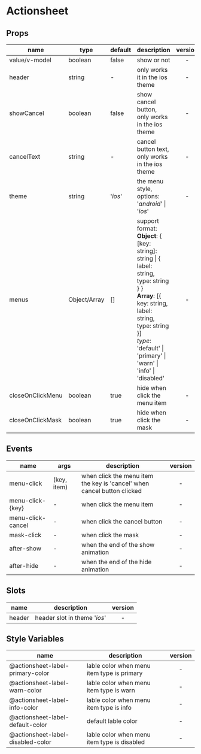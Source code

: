 # Actionsheet

## Props

| name             | type         | default | description                                                                                                                                                                                                                        | version |
| ---------------- | ------------ | ------- | ---------------------------------------------------------------------------------------------------------------------------------------------------------------------------------------------------------------------------------- | :-----: |
| value/v-model    | boolean      | false   | show or not                                                                                                                                                                                                                        |    -    |
| header           | string       | -       | only works it in the ios theme                                                                                                                                                                                                     |    -    |
| showCancel       | boolean      | false   | show cancel button, only works in the ios theme                                                                                                                                                                                    |    -    |
| cancelText       | string       | -       | cancel button text, only works in the ios theme                                                                                                                                                                                    |    -    |
| theme            | string       | '_ios_' | the menu style, options: '_android_' \| '_ios_'                                                                                                                                                                                    |    -    |
| menus            | Object/Array | []      | support format: <br> **Object**: { [key: string]: string \| { label: string, type: string } } <br> **Array**: [{ key: string, label: string, type: string }] <br> _type_: 'default' \| 'primary' \| 'warn' \| 'info' \| 'disabled' |    -    |
| closeOnClickMenu | boolean      | true    | hide when click the menu item                                                                                                                                                                                                      |    -    |
| closeOnClickMask | boolean      | true    | hide when click the mask                                                                                                                                                                                                           |    -    |

## Events

| name              | args        | description                                                                  | version |
| ----------------- | ----------- | ---------------------------------------------------------------------------- | :-----: |
| menu-click        | (key, item) | when click the menu item <br> the key is 'cancel' when cancel button clicked |    -    |
| menu-click-{key}  | -           | when click the menu item                                                     |    -    |
| menu-click-cancel | -           | when click the cancel button                                                 |    -    |
| mask-click        | -           | when click the mask                                                          |    -    |
| after-show        | -           | when the end of the show animation                                           |    -    |
| after-hide        | -           | when the end of the hide animation                                           |    -    |

## Slots

| name   | description                  | version |
| ------ | ---------------------------- | :-----: |
| header | header slot in theme '_ios_' |    -    |

## Style Variables

| name                              | description                                 | version |
| --------------------------------- | ------------------------------------------- | :-----: |
| @actionsheet-label-primary-color  | lable color when menu item type is primary  |    -    |
| @actionsheet-label-warn-color     | lable color when menu item type is warn     |    -    |
| @actionsheet-label-info-color     | lable color when menu item type is info     |    -    |
| @actionsheet-label-default-color  | default lable color                         |    -    |
| @actionsheet-label-disabled-color | lable color when menu item type is disabled |    -    |
